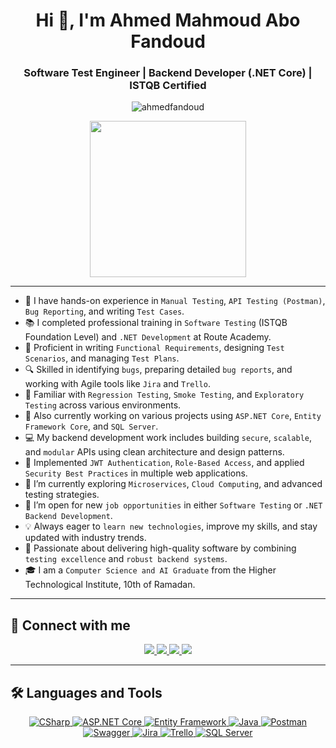 <h1 align="center">Hi 👋, I'm Ahmed Mahmoud Abo Fandoud</h1>
<h3 align="center">Software Test Engineer | Backend Developer (.NET Core) | ISTQB Certified</h3>

<p align="center">
  <img src="https://komarev.com/ghpvc/?username=ahmedfandoud&label=Profile%20views&color=0e75b6&style=flat" alt="ahmedfandoud" />
</p>

<p align="center">
  <img src="[https://user-images.githubusercontent.com/63050133/156676671-d5b2e362-97d4-4404-9447-dd71ddfea82f.gif](https://www.freepik.com/free-vector/software-tester-concept-illustration_33533011.htm#fromView=keyword&page=1&position=0&uuid=5cecc850-eb3e-421f-9dc4-e99e5a799e97&query=Code+Testing)" width="250px"/>
</p>

---

- 🧪 I have hands-on experience in `Manual Testing`, `API Testing (Postman)`, `Bug Reporting`, and writing `Test Cases`.
- 📚 I completed professional training in `Software Testing` (ISTQB Foundation Level) and `.NET Development` at Route Academy.
- 🧠 Proficient in writing `Functional Requirements`, designing `Test Scenarios`, and managing `Test Plans`.
- 🔍 Skilled in identifying `bugs`, preparing detailed `bug reports`, and working with Agile tools like `Jira` and `Trello`.
- 🧩 Familiar with `Regression Testing`, `Smoke Testing`, and `Exploratory Testing` across various environments.
- 🔭 Also currently working on various projects using `ASP.NET Core`, `Entity Framework Core`, and `SQL Server`.
- 💻 My backend development work includes building `secure`, `scalable`, and `modular` APIs using clean architecture and design patterns.
- 🔐 Implemented `JWT Authentication`, `Role-Based Access`, and applied `Security Best Practices` in multiple web applications.
- 🌱 I’m currently exploring `Microservices`, `Cloud Computing`, and advanced testing strategies.
- 🤔 I’m open for new `job opportunities` in either `Software Testing` or `.NET Backend Development`.
- 💡 Always eager to `learn new technologies`, improve my skills, and stay updated with industry trends.
- 🚀 Passionate about delivering high-quality software by combining `testing excellence` and `robust backend systems`.
- 🎓 I am a `Computer Science and AI Graduate` from the Higher Technological Institute, 10th of Ramadan.

---

## 📩 Connect with me

<p align="center">
    <a href="mailto:your-email@example.com" title="Gmail">
        <img src="https://img.shields.io/badge/gmail-%23F05033.svg?style=for-the-badge&logo=gmail&logoColor=white"/>
    </a>  
    <a href="https://www.facebook.com/your-profile" title="Facebook">
        <img src="https://img.shields.io/badge/Facebook-%231877F2.svg?style=for-the-badge&logo=Facebook&logoColor=white"/>
    </a>
    <a href="https://www.linkedin.com/in/your-profile/" title="LinkedIn">
        <img src="https://img.shields.io/badge/linkedin-%230077B5.svg?style=for-the-badge&logo=linkedin&logoColor=white"/>
    </a>  
    <a href="https://github.com/your-username" title="GitHub">
        <img src="https://img.shields.io/badge/github-%23121011.svg?style=for-the-badge&logo=github&logoColor=white"/>
    </a>
</p>

---

## 🛠 Languages and Tools

<p align="center">
    <!-- Backend & Language -->
    <a href="https://docs.microsoft.com/en-us/dotnet/csharp/" title="CSharp">
        <img src="https://img.shields.io/badge/c%23-%23239120.svg?style=for-the-badge&logo=c-sharp&logoColor=white" alt="CSharp"/>
    </a>
    <a href="https://dotnet.microsoft.com/" title="ASP.NET Core">
        <img src="https://img.shields.io/badge/dotnet-512BD4.svg?style=for-the-badge&logo=dotnet&logoColor=white" alt="ASP.NET Core"/>
    </a>
    <a href="https://docs.microsoft.com/en-us/ef/core/" title="Entity Framework">
        <img src="https://img.shields.io/badge/Entity%20Framework-512BD4.svg?style=for-the-badge&logo=microsoft&logoColor=white" alt="Entity Framework"/>
    </a>
    <a href="https://www.java.com/" title="Java">
        <img src="https://img.shields.io/badge/java-%23ED8B00.svg?style=for-the-badge&logo=openjdk&logoColor=white" alt="Java"/>
    <a href="https://www.postman.com/" title="Postman">
        <img src="https://img.shields.io/badge/Postman-FF6C37.svg?style=for-the-badge&logo=postman&logoColor=white" alt="Postman"/>
    </a>
    <a href="https://swagger.io/" title="Swagger">
        <img src="https://img.shields.io/badge/Swagger-85EA2D.svg?style=for-the-badge&logo=swagger&logoColor=black" alt="Swagger"/>
    </a>
    <a href="https://www.atlassian.com/software/jira" title="Jira">
        <img src="https://img.shields.io/badge/Jira-0052CC.svg?style=for-the-badge&logo=jira&logoColor=white" alt="Jira"/>
    </a>
    <a href="https://trello.com/" title="Trello">
        <img src="https://img.shields.io/badge/Trello-%23026AA7.svg?style=for-the-badge&logo=trello&logoColor=white" alt="Trello"/>
    </a>
    <a href="https://www.sqlshack.com/" title="SQL Server">
        <img src="https://img.shields.io/badge/SQL%20Server-CC2927.svg?style=for-the-badge&logo=microsoftsqlserver&logoColor=white" alt="SQL Server"/>
    </a>

</p>
